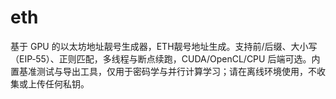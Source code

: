 # eth
基于 GPU 的以太坊地址靓号生成器，ETH靓号地址生成。支持前/后缀、大小写（EIP‑55）、正则匹配，多线程与断点续跑，CUDA/OpenCL/CPU 后端可选。内置基准测试与导出工具，仅用于密码学与并行计算学习；请在离线环境使用，不收集或上传任何私钥。

